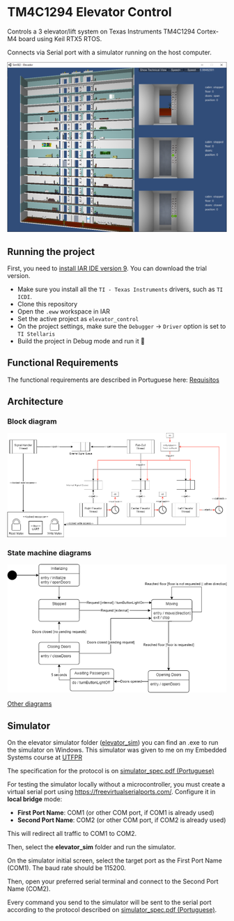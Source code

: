 # TM4C1294 Elevator Control

Controls a 3 elevator/lift system on Texas Instruments TM4C1294 Cortex-M4 board using Keil RTX5 RTOS.

Connects via Serial port with a simulator running on the host computer.

![Elevator simulator screenshot](./docs/elevator_sim.png)

## Running the project

First, you need to [install IAR IDE version 9](https://www.iar.com/products/architectures/arm/iar-embedded-workbench-for-arm/).
You can download the trial version.

- Make sure you install all the `TI - Texas Instruments` drivers, such as `TI ICDI`.
- Clone this repository
- Open the `.eww` workspace in IAR
- Set the active project as `elevator_control`
- On the project settings, make sure the `Debugger` -> `Driver` option is set to `TI Stellaris`
- Build the project in Debug mode and run it 🚀

## Functional Requirements

The functional requirements are described in Portuguese here: [Requisitos](./requisitos)

## Architecture

### Block diagram

![Architecture block diagram](./arquitetura/architecture.png)

### State machine diagrams

![](./detalhado/elevator_state_machine.png)

[Other diagrams](./detalhado)

## Simulator

On the elevator simulator folder ([elevator_sim](./elevator_sim)) you can find an
.exe to run the simulator on Windows. This simulator was given to me on my Embedded
Systems course at [UTFPR](https://utfpr.edu.br/)

The specification for the protocol is on [simulator_spec.pdf (Portuguese)](./docs/simulator_spec.pdf)

For testing the simulator locally without a microcontroller, you must create a virtual
serial port using https://freevirtualserialports.com/. Configure it in **local bridge**
mode:

- **First Port Name**: COM1 (or other COM port, if COM1 is already used)
- **Second Port Name**: COM2 (or other COM port, if COM2 is already used)

This will redirect all traffic to COM1 to COM2.

Then, select the **elevator_sim** folder and run the simulator.

On the simulator initial screen, select the target port as the First Port Name (COM1).
The baud rate should be 115200.

Then, open your preferred serial terminal and connect to the Second Port Name (COM2).

Every command you send to the simulator will be sent to the serial port according to the
protocol described on [simulator_spec.pdf (Portuguese)](./docs/simulator_spec.pdf).
